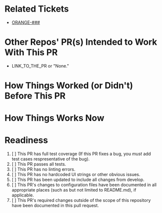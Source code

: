 # Related Tickets
- [ORANGE-###](https://jira.amida-tech.com/browse/ORANGE-###)

# Other Repos' PR(s) Intended to Work With This PR

- LINK_TO_THE_PR or "None."

# How Things Worked (or Didn't) Before This PR
<!-- You may say "See Jira Ticket X" if the Jira ticket has this info -->

# How Things Works Now 
<!-- Include test setup, testing steps, and expected results -->
<!-- You may say "See Jira Ticket X" if the Jira ticket has this info -->

# Readiness
<!--- Check all that apply, please provide context when a condition cannot be met. -->
1. [ ] This PR has full test coverage (If this PR fixes a bug, you _must_ add test cases respresentative of the bug).
2. [ ] This PR passes all tests.
3. [ ] This PR has no linting errors.
4. [ ] This PR has no hardcoded UI strings or other obvious issues.
5. [ ] This PR has been updated to include all changes from develop.
6. [ ] This PR's changes to configuration files have been documented in all appropriate places (such as but not limited to README.md), if applicable.
7. [ ] This PR's required changes outside of the scope of this repository have been documented in this pull request.
<!--- Such as moving to a new branch on an API, modifying a table, running a script, etc. -->
<!--- If yes, please document the changes here. -->
